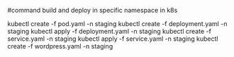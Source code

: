 #command build and deploy in specific namespace in k8s

kubectl create -f pod.yaml -n staging 
kubectl create -f deployment.yaml -n staging
kubectl apply -f deployment.yaml -n staging
kubectl create -f service.yaml -n staging
kubectl apply -f service.yaml -n staging
kubectl create -f wordpress.yaml -n staging
